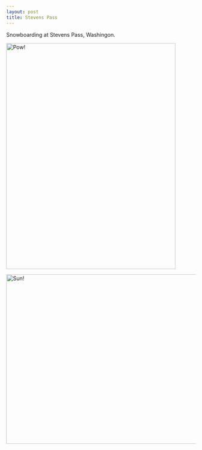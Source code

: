 ```yaml
--- 
layout: post
title: Stevens Pass
---
```

Snowboarding at Stevens Pass, Washingon.

<a href="http://gallery.andrewloe.com/Snowboarding/2011-03-19/16276983_MSNq4#1222921161_f2MTG"><img src="http://gallery.andrewloe.com/Snowboarding/2011-03-19/P1000281/1222921161_f2MTG-L.jpg" width="450" height="600" alt="Pow!" /></a>

<a href="http://gallery.andrewloe.com/Snowboarding/2011-03-19/16276983_MSNq4#1222920736_CYh3M"><img src="http://gallery.andrewloe.com/Snowboarding/2011-03-19/P1000279/1222920736_CYh3M-L.jpg" width="600" height="450" alt="Sun!" /></a>
